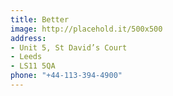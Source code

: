 ```yaml
---
title: Better
image: http://placehold.it/500x500
address:
- Unit 5, St David’s Court
- Leeds
- LS11 5QA
phone: "+44-113-394-4900"
---
```


